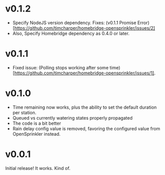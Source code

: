 # v0.1.2

- Specify NodeJS version dependency. Fixes: (v0.1.1 Promise Error)[https://github.com/timcharper/homebridge-opensprinkler/issues/2]
- Also, Specify Homebridge dependency as 0.4.0 or later.

# v0.1.1

- Fixed issue: (Polling stops working after some time)[https://github.com/timcharper/homebridge-opensprinkler/issues/1].

# v0.1.0

- Time remaining now works, plus the ability to set the default duration per station.
- Queued vs currently watering states properly propagated
- The code is a bit better
- Rain delay config value is removed, favoring the configured value from OpenSprinkler instead.

# v0.0.1

Initial release! It works. Kind of.

